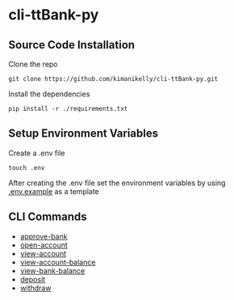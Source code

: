 # cli-ttBank-py

## Source Code Installation

Clone the repo

```
git clone https://github.com/kimanikelly/cli-ttBank-py.git
```

Install the dependencies

```
pip install -r ./requirements.txt
```

## Setup Environment Variables

Create a .env file

```
touch .env
```

After creating the .env file set the environment variables by using [.env.example](.env.example) as a template

## CLI Commands

- [approve-bank](docs/approveBank.md)
- [open-account](docs/openAccount.md)
- [view-account](docs/viewAccount.md)
- [view-account-balance](docs/viewAccountBalance.md)
- [view-bank-balance](docs/viewBankBalance.md)
- [deposit](docs/deposit.md)
- [withdraw](docs/withdraw.md)
